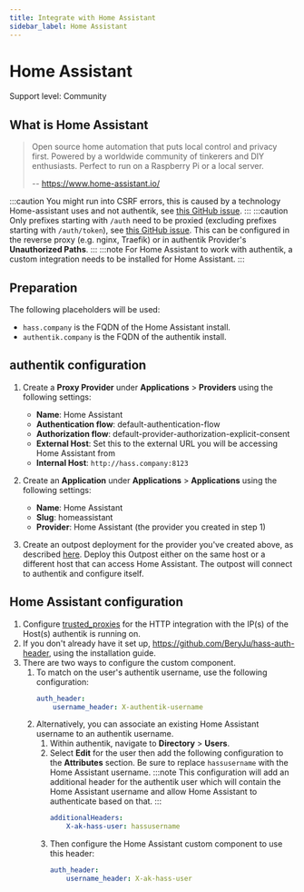 ```yaml
---
title: Integrate with Home Assistant
sidebar_label: Home Assistant
---
```


# Home Assistant

<span class="badge badge--secondary">Support level: Community</span>

## What is Home Assistant

> Open source home automation that puts local control and privacy first. Powered by a worldwide community of tinkerers and DIY enthusiasts. Perfect to run on a Raspberry Pi or a local server.
>
> -- https://www.home-assistant.io/

:::caution
You might run into CSRF errors, this is caused by a technology Home-assistant uses and not authentik, see [this GitHub issue](https://github.com/goauthentik/authentik/issues/884#issuecomment-851542477).
:::
:::caution
Only prefixes starting with `/auth` need to be proxied (excluding prefixes starting with `/auth/token`), see [this GitHub issue](https://github.com/BeryJu/hass-auth-header/issues/212). This can be configured in the reverse proxy (e.g. nginx, Traefik) or in authentik Provider's **Unauthorized Paths**.
:::
:::note
For Home Assistant to work with authentik, a custom integration needs to be installed for Home Assistant.
:::

## Preparation

The following placeholders will be used:

- `hass.company` is the FQDN of the Home Assistant install.
- `authentik.company` is the FQDN of the authentik install.

## authentik configuration

1. Create a **Proxy Provider** under **Applications** > **Providers** using the following settings:

    - **Name**: Home Assistant
    - **Authentication flow**: default-authentication-flow
    - **Authorization flow**: default-provider-authorization-explicit-consent
    - **External Host**: Set this to the external URL you will be accessing Home Assistant from
    - **Internal Host**: `http://hass.company:8123`

2. Create an **Application** under **Applications** > **Applications** using the following settings:

    - **Name**: Home Assistant
    - **Slug**: homeassistant
    - **Provider**: Home Assistant (the provider you created in step 1)

3. Create an outpost deployment for the provider you've created above, as described [here](https://docs.goauthentik.io/docs/add-secure-apps/outposts/index.md). Deploy this Outpost either on the same host or a different host that can access Home Assistant. The outpost will connect to authentik and configure itself.

## Home Assistant configuration

1. Configure [trusted_proxies](https://www.home-assistant.io/integrations/http/#trusted_proxies) for the HTTP integration with the IP(s) of the Host(s) authentik is running on.
2. If you don't already have it set up, https://github.com/BeryJu/hass-auth-header, using the installation guide.
3. There are two ways to configure the custom component.
    1. To match on the user's authentik username, use the following configuration:
        ```yaml
        auth_header:
            username_header: X-authentik-username
        ```
    2. Alternatively, you can associate an existing Home Assistant username to an authentik username.
        1. Within authentik, navigate to **Directory** > **Users**.
        2. Select **Edit** for the user then add the following configuration to the **Attributes** section. Be sure to replace `hassusername` with the Home Assistant username.
           :::note
           This configuration will add an additional header for the authentik user which will contain the Home Assistant username and allow Home Assistant to authenticate based on that.
           :::
            ```yaml
            additionalHeaders:
                X-ak-hass-user: hassusername
            ```
        3. Then configure the Home Assistant custom component to use this header:
            ```yaml
            auth_header:
                username_header: X-ak-hass-user
            ```
